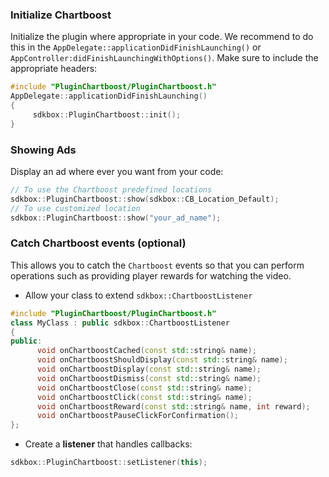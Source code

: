 ### Initialize Chartboost
Initialize the plugin where appropriate in your code. We recommend to do this in the `AppDelegate::applicationDidFinishLaunching()` or `AppController:didFinishLaunchingWithOptions()`. Make sure to include the appropriate headers:
```cpp
#include "PluginChartboost/PluginChartboost.h"
AppDelegate::applicationDidFinishLaunching()
{
     sdkbox::PluginChartboost::init();
}
```

### Showing Ads
Display an ad where ever you want from your code:
```cpp
// To use the Chartboost predefined locations
sdkbox::PluginChartboost::show(sdkbox::CB_Location_Default);
// To use customized location
sdkbox::PluginChartboost::show("your_ad_name");
```

### Catch Chartboost events (optional)
This allows you to catch the `Chartboost` events so that you can perform operations such as providing player rewards for watching the video.

* Allow your class to extend `sdkbox::ChartboostListener`
```cpp
#include "PluginChartboost/PluginChartboost.h"
class MyClass : public sdkbox::ChartboostListener
{
public:
      void onChartboostCached(const std::string& name);
      void onChartboostShouldDisplay(const std::string& name);
      void onChartboostDisplay(const std::string& name);
      void onChartboostDismiss(const std::string& name);
      void onChartboostClose(const std::string& name);
      void onChartboostClick(const std::string& name);
      void onChartboostReward(const std::string& name, int reward);
      void onChartboostPauseClickForConfirmation();
};
```

* Create a __listener__ that handles callbacks:
```cpp
sdkbox::PluginChartboost::setListener(this);
```
